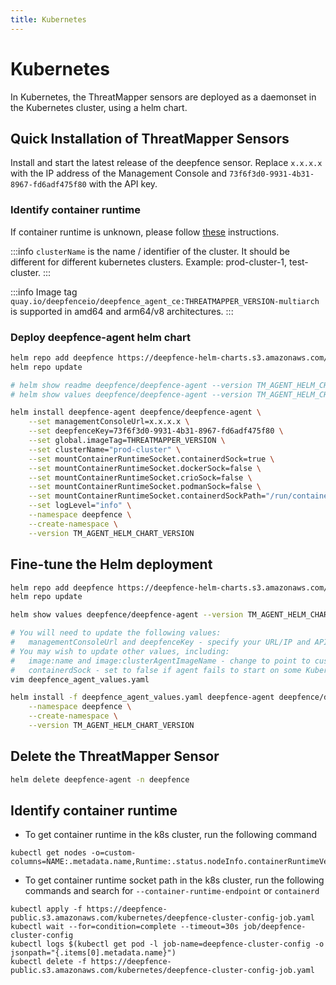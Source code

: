 ```yaml
---
title: Kubernetes
---
```


# Kubernetes

In Kubernetes, the ThreatMapper sensors are deployed as a daemonset in the Kubernetes cluster, using a helm chart.

## Quick Installation of ThreatMapper Sensors

Install and start the latest release of the deepfence sensor.  Replace `x.x.x.x` with the IP address of the Management Console and `73f6f3d0-9931-4b31-8967-fd6adf475f80` with the API key.

### Identify container runtime
If container runtime is unknown, please follow [these](#identify-container-runtime-1) instructions.

:::info
`clusterName` is the name / identifier of the cluster. It should be different for different kubernetes clusters. Example: prod-cluster-1, test-cluster.
:::

:::info
Image tag `quay.io/deepfenceio/deepfence_agent_ce:THREATMAPPER_VERSION-multiarch` is supported in amd64 and arm64/v8 architectures.
:::

### Deploy deepfence-agent helm chart
```bash
helm repo add deepfence https://deepfence-helm-charts.s3.amazonaws.com/threatmapper
helm repo update

# helm show readme deepfence/deepfence-agent --version TM_AGENT_HELM_CHART_VERSION | less
# helm show values deepfence/deepfence-agent --version TM_AGENT_HELM_CHART_VERSION | less

helm install deepfence-agent deepfence/deepfence-agent \
    --set managementConsoleUrl=x.x.x.x \
    --set deepfenceKey=73f6f3d0-9931-4b31-8967-fd6adf475f80 \
    --set global.imageTag=THREATMAPPER_VERSION \
    --set clusterName="prod-cluster" \
    --set mountContainerRuntimeSocket.containerdSock=true \
    --set mountContainerRuntimeSocket.dockerSock=false \
    --set mountContainerRuntimeSocket.crioSock=false \
    --set mountContainerRuntimeSocket.podmanSock=false \
    --set mountContainerRuntimeSocket.containerdSockPath="/run/containerd/containerd.sock" \
    --set logLevel="info" \
    --namespace deepfence \
    --create-namespace \
    --version TM_AGENT_HELM_CHART_VERSION
```

## Fine-tune the Helm deployment

```bash
helm repo add deepfence https://deepfence-helm-charts.s3.amazonaws.com/threatmapper
helm repo update

helm show values deepfence/deepfence-agent --version TM_AGENT_HELM_CHART_VERSION > deepfence_agent_values.yaml

# You will need to update the following values:
#   managementConsoleUrl and deepfenceKey - specify your URL/IP and API key value
# You may wish to update other values, including:
#   image:name and image:clusterAgentImageName - change to point to custom images
#   containerdSock - set to false if agent fails to start on some Kubernetes platforms e.g. Minikube 
vim deepfence_agent_values.yaml

helm install -f deepfence_agent_values.yaml deepfence-agent deepfence/deepfence-agent \
    --namespace deepfence \
    --create-namespace \
    --version TM_AGENT_HELM_CHART_VERSION
```

## Delete the ThreatMapper Sensor

```bash
helm delete deepfence-agent -n deepfence
```

## Identify container runtime
- To get container runtime in the k8s cluster, run the following command
```shell
kubectl get nodes -o=custom-columns=NAME:.metadata.name,Runtime:.status.nodeInfo.containerRuntimeVersion
```
- To get container runtime socket path in the k8s cluster, run the following commands and search for `--container-runtime-endpoint` or `containerd`
```shell
kubectl apply -f https://deepfence-public.s3.amazonaws.com/kubernetes/deepfence-cluster-config-job.yaml
kubectl wait --for=condition=complete --timeout=30s job/deepfence-cluster-config
kubectl logs $(kubectl get pod -l job-name=deepfence-cluster-config -o jsonpath="{.items[0].metadata.name}")
kubectl delete -f https://deepfence-public.s3.amazonaws.com/kubernetes/deepfence-cluster-config-job.yaml
```